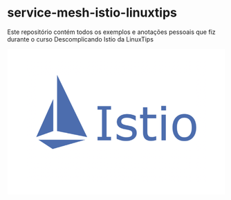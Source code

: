 # service-mesh-istio-linuxtips
Este repositório contém todos os exemplos e anotações pessoais que fiz durante o curso Descomplicando Istio da LinuxTips

![Istio](./assets/Istio.png)

